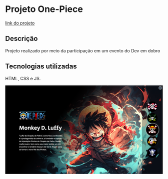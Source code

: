 # Projeto One-Piece
[link do projeto](https://hipnosm.github.io/op1)

## Descrição
Projeto realizado por meio da participação em um evento do Dev em dobro

## Tecnologias utilizadas
HTML, CSS e JS.

![captura de tela One-Piece](https://github.com/HipnosM/op1/blob/main/src/images/onePiece.png)
